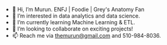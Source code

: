 - 👋 Hi, I’m Murun. ENFJ | Foodie | Grey's Anatomy Fan
- 👀 I’m interested in data analytics and data science. 
- 🌱 I’m currently learning Machine Learning & ETL. 
- 💞️ I’m looking to collaborate on exciting projects! 
- 📫 Reach me via themurun@gmail.com and 510-984-8036. 

<!---
emurun/emurun is a ✨ special ✨ repository because its `README.md` (this file) appears on your GitHub profile.
You can click the Preview link to take a look at your changes.
--->
